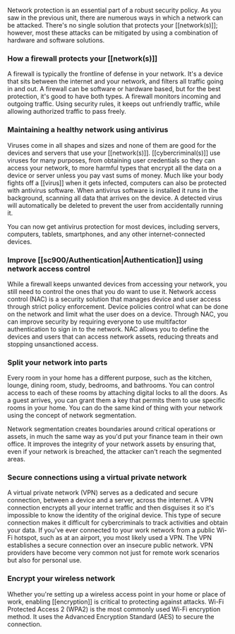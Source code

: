 Network protection is an essential part of a robust security policy. As you saw in the previous unit, there are numerous ways in which a network can be attacked. There's no single solution that protects your [[network(s)]]; however, most these attacks can be mitigated by using a combination of hardware and software solutions.
### How a firewall protects your [[network(s)]]
A firewall is typically the frontline of defense in your network. It's a device that sits between the internet and your network, and filters all traffic going in and out. A firewall can be software or hardware based, but for the best protection, it's good to have both types. A firewall monitors incoming and outgoing traffic. Using security rules, it keeps out unfriendly traffic, while allowing authorized traffic to pass freely.
### Maintaining a healthy network using antivirus
Viruses come in all shapes and sizes and none of them are good for the devices and servers that use your [[network(s)]]. [[cybercriminal(s)]] use viruses for many purposes, from obtaining user credentials so they can access your network, to more harmful types that encrypt all the data on a device or server unless you pay vast sums of money. Much like your body fights off a [[virus]] when it gets infected, computers can also be protected with antivirus software. When antivirus software is installed it runs in the background, scanning all data that arrives on the device. A detected virus will automatically be deleted to prevent the user from accidentally running it.

You can now get antivirus protection for most devices, including servers, computers, tablets, smartphones, and any other internet-connected devices.
### Improve [[sc900/Authentication|Authentication]] using network access control
While a firewall keeps unwanted devices from accessing your network, you still need to control the ones that you do want to use it. Network access control (NAC) is a security solution that manages device and user access through strict policy enforcement. Device policies control what can be done on the network and limit what the user does on a device. Through NAC, you can improve security by requiring everyone to use multifactor authentication to sign in to the network. NAC allows you to define the devices and users that can access network assets, reducing threats and stopping unsanctioned access.
### Split your network into parts
Every room in your home has a different purpose, such as the kitchen, lounge, dining room, study, bedrooms, and bathrooms. You can control access to each of these rooms by attaching digital locks to all the doors. As a guest arrives, you can grant them a key that permits them to use specific rooms in your home. You can do the same kind of thing with your network using the concept of network segmentation.

Network segmentation creates boundaries around critical operations or assets, in much the same way as you'd put your finance team in their own office. It improves the integrity of your network assets by ensuring that, even if your network is breached, the attacker can't reach the segmented areas.
### Secure connections using a virtual private network
A virtual private network (VPN) serves as a dedicated and secure connection, between a device and a server, across the internet. A VPN connection encrypts all your internet traffic and then disguises it so it's impossible to know the identity of the original device. This type of secure connection makes it difficult for cybercriminals to track activities and obtain your data. If you've ever connected to your work network from a public Wi-Fi hotspot, such as at an airport, you most likely used a VPN. The VPN establishes a secure connection over an insecure public network. VPN providers have become very common not just for remote work scenarios but also for personal use.
### Encrypt your wireless network
Whether you're setting up a wireless access point in your home or place of work, enabling [[encryption]] is critical to protecting against attacks. Wi-Fi Protected Access 2 (WPA2) is the most commonly used Wi-Fi encryption method. It uses the Advanced Encryption Standard (AES) to secure the connection.